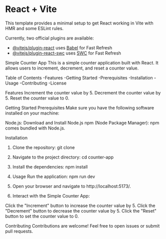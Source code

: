 # React + Vite

This template provides a minimal setup to get React working in Vite with HMR and some ESLint rules.

Currently, two official plugins are available:

- [@vitejs/plugin-react](https://github.com/vitejs/vite-plugin-react/blob/main/packages/plugin-react/README.md) uses [Babel](https://babeljs.io/) for Fast Refresh
- [@vitejs/plugin-react-swc](https://github.com/vitejs/vite-plugin-react-swc) uses [SWC](https://swc.rs/) for Fast Refresh

Simple Counter App
This is a simple counter application built with React. It allows users to increment, decrement, and reset a counter value.

Table of Contents
-Features
-Getting Started
-Prerequisites
-Installation
-Usage
-Contributing
-License

Features
Increment the counter value by 5.
Decrement the counter value by 5.
Reset the counter value to 0.

Getting Started
Prerequisites
Make sure you have the following software installed on your machine:

Node.js: Download and Install Node.js
npm (Node Package Manager): npm comes bundled with Node.js.

Installation

1. Clone the repository:
   git clone <repository-url>
2. Navigate to the project directory:
   cd counter-app
3. Install the dependencies:
   npm install

4. Usage
   Run the application:
   npm run dev
5. Open your browser and navigate to http://localhost:5173/.

6. Interact with the Simple Counter App:

Click the "Increment" button to increase the counter value by 5.
Click the "Decrement" button to decrease the counter value by 5.
Click the "Reset" button to set the counter value to 0.

Contributing
Contributions are welcome! Feel free to open issues or submit pull requests.
